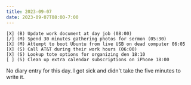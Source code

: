 ```yaml
---
title: 2023-09-07
date: 2023-09-07T08:00-7:00
---
```


```
[X] (B) Update work document at day job (08:00)
[/] (M) Spend 30 minutes gathering photos for sermon (05:30)
[X] (M) Attempt to boot Ubuntu from live USB on dead computer 06:05
[X] (S) Call AT&T during their work hours (06:00)
[X] (S) Lookup tote options for organizing den 18:10
[ ] (S) Clean up extra calendar subscriptions on iPhone 18:00
```

No diary entry for this day. I got sick and didn't take the five minutes to write it.